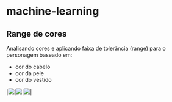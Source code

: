 # machine-learning

## Range de cores

Analisando cores e aplicando faixa de tolerância (range) para o personagem baseado em:

- cor do cabelo
- cor da pele
- cor do vestido

|![](https://i.imgur.com/QHVoClY.png)|![](https://i.imgur.com/mYEPBS0.png)|![](https://i.imgur.com/CvMuTWF.png)|



